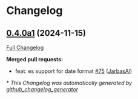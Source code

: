 # Changelog

## [0.4.0a1](https://github.com/OpenVoiceOS/ovos-date-parser/tree/0.4.0a1) (2024-11-15)

[Full Changelog](https://github.com/OpenVoiceOS/ovos-date-parser/compare/0.3.0...0.4.0a1)

**Merged pull requests:**

- feat: es support for date format [\#75](https://github.com/OpenVoiceOS/ovos-date-parser/pull/75) ([JarbasAl](https://github.com/JarbasAl))



\* *This Changelog was automatically generated by [github_changelog_generator](https://github.com/github-changelog-generator/github-changelog-generator)*
